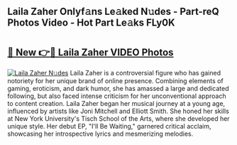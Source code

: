 ## Laila Zaher Onlyf𝚊ns Le𝚊ked N𝚞des - Part-reQ Photos Video - Hot Part Le𝚊ks FLy0K

# <h2><a href="http://ab46178.deff.icu/?id=Laila+Zaher">🔗 New 👉🔴 Laila Zaher VIDEO Photos</a></h2>

[![Laila Zaher N𝚞des](https://i.imgur.com/rIISA9y.gif)](http://ab46178.deff.icu/?id=Laila+Zaher)
Laila Zaher is a controversial figure who has gained notoriety for her unique brand of online presence. Combining elements of gaming, eroticism, and dark humor, she has amassed a large and dedicated following, but also faced intense criticism for her unconventional approach to content creation. Laila Zaher began her musical journey at a young age, influenced by artists like Joni Mitchell and Elliott Smith. She honed her skills at New York University's Tisch School of the Arts, where she developed her unique style. Her debut EP, "I'll Be Waiting," garnered critical acclaim, showcasing her introspective lyrics and mesmerizing melodies.
